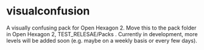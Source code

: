 # visualconfusion
A visually confusing pack for Open Hexagon 2.
Move this to the pack folder in Open Hexagon 2, TEST_RELESAE/Packs .
Currently in development, more levels will be added soon (e.g. maybe on a weekly basis or every few days).
